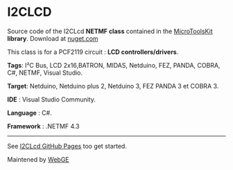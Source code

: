 I2CLCD
======

Source code of the I2CLcd <strong>NETMF class</strong> contained in the <a href="https://www.nuget.org/packages/WEBGE.Microtoolskit/" target="_blank">MicroToolsKit</a> <strong>library</strong>. Download at <a href="https://www.nuget.org" target="_blank">nuget.com</a>

This class is for a PCF2119 circuit : <strong>LCD controllers/drivers</strong>.


<strong>Tags</strong>: I²C Bus, LCD 2x16,BATRON, MIDAS, Netduino, FEZ, PANDA, COBRA, C#, NETMF, Visual Studio.

<strong>Target</strong>: Netduino, Netduino plus 2, Netduino 3, FEZ PANDA 3 et COBRA 3.

<strong>IDE</strong> : Visual Studio Community.

<strong>Language</strong> : C#.

<strong>Framework</strong> : .NETMF 4.3

<hr>
See <a href="http://webge.github.io/I2CLCD/" target="_blank">I2CLcd GitHub Pages</a> too get started.

Maintened by <a href="mailto:philippemariano@gmail.com">WebGE</a>

